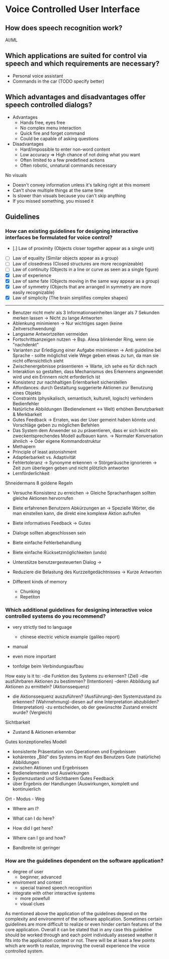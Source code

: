 # Voice Controlled User Interface

## How does speech recognition work?
AI/ML

## Which applications are suited for control via speech and which requirements are necessary?
- Personal voice assistant
- Commands in the car (TODO specify better)

## Which advantages and disadvantages offer speech controlled dialogs?
- Advantages
  - Hands free, eyes free
  - No complex menu interaction
  - Quick fire and forget command
  - Could be capable of asking questions
- Disadvantages
  - Hard/impossible to enter non-word content
  - Low accuracy => High chance of not doing what you want
  - Often limited to a few predefined actions
  - Often robotic, unnatural commands necessary

No visuals
  - Doesn't convey information unless it's talking right at this moment
  - Can't show multiple things at the same time
  - Is slower than visuals because you can't skip anything
  - If you missed something, you missed it

## Guidelines
### How can existing guidelines for designing interactive interfaces be formulated for voice control?

- [.] Law of proximity (Objects closer together appear as a single unit)
- [ ] Law of equality (Similar objects appear as a group)
- [ ] Law of closedness (Closed structures are more recognizeable)
- [ ] Law of continuity (Objects in a line or curve as seen as a single figure)
- [x] Law of experience
- [x] Law of same fate (Objects moving in the same way appear as a group)
- [x] Law of symmetry (Objects that are arranged in symmetry are more easily recognizable)
- [x] Law of simplicity (The brain simplifies complex shapes)

---

- Benutzer nicht mehr als 3 Informationseinheiten länger als 7 Sekunden merken lassen
  -> Nicht zu lange Antworten
- Ablenkung minimieren
  -> Nur wichtiges sagen (keine Zeitverschwendung)
- Langsame Antwortzeiten vermeiden
- Fortschrittsanzeigen nutzen
  -> Bsp. Alexa blinkender Ring, wenn sie "nachdenkt"
- Varianten zur Erledigung einer Aufgabe minimieren
  -> Anti guideline bei Sprache - sollte möglichst viele Wege geben etwas zu tun, da man sie nicht offensichtlich sieht
- Zwischenergebnisse präsentieren
  -> Warte, ich sehe es für dich nach
- Interaktion so gestalten, dass Mechanismus des Erkennens angewendet wird und ein Erinnern nicht erforderlich ist
- Konsistenz zur nachhaltigen Erlernbarkeit sicherstellen
- Affordances: durch Gestaltung suggerierte Aktionen zur Benutzung eines Objekts
- Constraints (physikalisch, semantisch, kulturell, logisch) verhindern Bedienfehler
- Natürliche Abbildungen (Bedienelement <-> Welt) erhöhen Benutzbarkeit & Merkbarkeit
- Gutes Feedback
  -> Erraten, was der User gemeint haben könnte und Vorschläge geben zu möglichen Befehlen
- Das System dem Anwender so zu präsentieren, dass er sich leicht ein zweckentsprechendes Modell aufbauen kann.
  -> Normaler Konversation ähnlich
  -> Oder eigene Kommandostruktur
- Methapern
- Principle of least astonishment
- Adaptierbarkeit vs. Adaptivität
- Fehlertoleranz
  -> Synonyme erkennen
  -> Störgeräusche ignorieren
  -> Zeit zum überlegen geben und nicht plötzlich antworten
- Lernförderlichkeit

Shneidermans 8 goldene Regeln
- Versuche Konsistenz zu erreichen
  -> Gleiche Sprachanfragen sollten gleiche Aktionen hervorrufen
- Biete erfahrenen Benutzern Abkürzungen an
  -> Spezielle Wörter, die man einstellen kann, die direkt eine komplexe Aktion aufrufen
- Biete informatives Feedback
  -> Gutes
- Dialoge sollten abgeschlossen sein
- Biete einfache Fehlerbehandlung
- Biete einfache Rücksetzmöglichkeiten (undo)
- Unterstütze benutzergesteuerten Dialog
  ->
- Reduziere die Belastung des Kurzzeitgedächtnisses
  -> Kurze Antworten

- Different kinds of memory
  - Chunking
  - Repetiton

### Which additional guidelines for designing interactive voice controlled systems do you recommend?

- very strictly tied to language
  - chinese electric vehicle example (galileo report)

- manual
 - even more important

 - tonfolge beim Verbindungsaufbau

How easy is it to:
-die Funktion des Systems zu erkennen? (Ziel)
-die ausführbaren Aktionen zu bestimmen? (Intentionen)
-deren Abbildung auf Aktionen zu ermitteln? (Aktionssequenz)
- die Aktionssequenz auszuführen? (Ausführung)-den Systemzustand zu erkennen? (Wahrnehmung)-diesen auf eine Interpretation abzubilden? (Interpretation)
-zu entscheiden, ob der gewünschte Zustand erreicht wurde? (Vergleich)

Sichtbarkeit
  - Zustand & Aktionen erkennbar

Gutes konzeptionelles Modell
  - konsistente Präsentation von Operationen und Ergebnissen
  - kohärentes „Bild“ des Systems im Kopf des Benutzers
Gute (natürliche) Abbildungen 
  - zwischen Aktionen und Ergebnissen
  - Bedienelementen und Auswirkungen
  - Systemzustand und Sichtbarem
Gutes Feedback
  - über Ergebnis der Handlungen (Auswirkungen, komplett und kontinuierlich


Ort - Modus - Weg
- Where am I?
- What can I do here?
- How did I get here?
- Where can I go and how?

- Bandbreite ist geringer

### How are the guidelines dependent on the software application?

- degree of user
  - beginner, advanced
- enviroment and context
  - special trained speech recognition
- integrate with other interactive systems
  - more powefull
  - visual clues

As mentioned above the application of the guidelines depend on the complexity
and environemnt of the software application. Sometimes certain guidelines are
more difficult to realize or even hinder certain features of the core
application. Overall it can be stated that in any case this guideline should be
worked through and each point individually assesed weather it fits into the
application context or not.
There will be at least a few points which are worth to realize, improving the
overall experience the voice controlled system.
